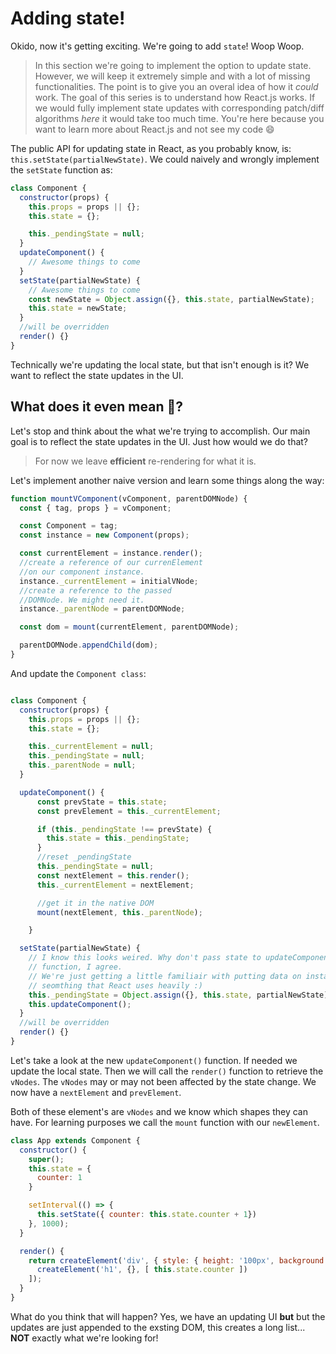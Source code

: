 # Adding state!

Okido, now it's getting exciting. We're going to add `state`! Woop Woop. 

> In this section we're going to implement the option to update state. However, we will keep it
extremely simple and with a lot of missing functionalities. The point is to give you an overal idea
of how it *could* work. The goal of this series is to understand how React.js works. If we would fully
implement state updates with corresponding patch/diff algorithms *here* it would take too much time. 
You're here because you want to learn more about React.js and not see my code :smile:

The public API for updating state in React, as you probably know, is: `this.setState(partialNewState)`.
We could naively and wrongly implement the `setState` function as:

```javascript
class Component {
  constructor(props) {
    this.props = props || {};
    this.state = {};

    this._pendingState = null;
  }
  updateComponent() {
    // Awesome things to come
  }
  setState(partialNewState) {
    // Awesome things to come
    const newState = Object.assign({}, this.state, partialNewState);
    this.state = newState;
  }
  //will be overridden
  render() {}
}

```

Technically we're updating the local state, but that isn't enough is it? We want to reflect
the state updates in the UI.

## What does it even mean 🤔?

Let's stop and think about the what we're trying to accomplish. Our main goal is to reflect
the state updates in the UI. Just how would we do that?

> For now we leave **efficient** re-rendering for what it is. 

Let's implement another naive version and learn some things along the way:

```javascript
function mountVComponent(vComponent, parentDOMNode) {
  const { tag, props } = vComponent;

  const Component = tag;
  const instance = new Component(props);

  const currentElement = instance.render();
  //create a reference of our currenElement
  //on our component instance.
  instance._currentElement = initialVNode;
  //create a reference to the passed
  //DOMNode. We might need it.
  instance._parentNode = parentDOMNode; 

  const dom = mount(currentElement, parentDOMNode);

  parentDOMNode.appendChild(dom);
}

```

And update the `Component class`:


```javascript

class Component {
  constructor(props) {
    this.props = props || {};
    this.state = {};

    this._currentElement = null;
    this._pendingState = null;
    this._parentNode = null;
  }

  updateComponent() {
      const prevState = this.state;
      const prevElement = this._currentElement;

      if (this._pendingState !== prevState) {
        this.state = this._pendingState;
      }
      //reset _pendingState
      this._pendingState = null;
      const nextElement = this.render();
      this._currentElement = nextElement;

      //get it in the native DOM
      mount(nextElement, this._parentNode);

    }

  setState(partialNewState) {
    // I know this looks weired. Why don't pass state to updateComponent()
    // function, I agree. 
    // We're just getting a little familiair with putting data on instances. 
    // seomthing that React uses heavily :)
    this._pendingState = Object.assign({}, this.state, partialNewState);
    this.updateComponent();
  }
  //will be overridden
  render() {}
}
```

Let's take a look at the new `updateComponent()` function. If needed we update the local state. Then we will call
the `render()` function to retrieve the `vNodes`. The `vNodes` may or may not been affected by the state change. We
now have a `nextElement` and `prevElement`.

Both of these element's are `vNodes` and we know which shapes they can have. For learning purposes we 
call the `mount` function with our `newElement`.


```javascript
class App extends Component {
  constructor() {
    super();
    this.state = {
      counter: 1
    }

    setInterval(() => {
      this.setState({ counter: this.state.counter + 1})
    }, 1000);
  }

  render() {
    return createElement('div', { style: { height: '100px', background: 'red'} }, [
      createElement('h1', {}, [ this.state.counter ])
    ]);
  }
}
```


What do you think that will happen? Yes, we have an updating UI **but** but the updates are just appended to 
the exsting DOM, this creates a long list... **NOT** exactly what we're looking for!
